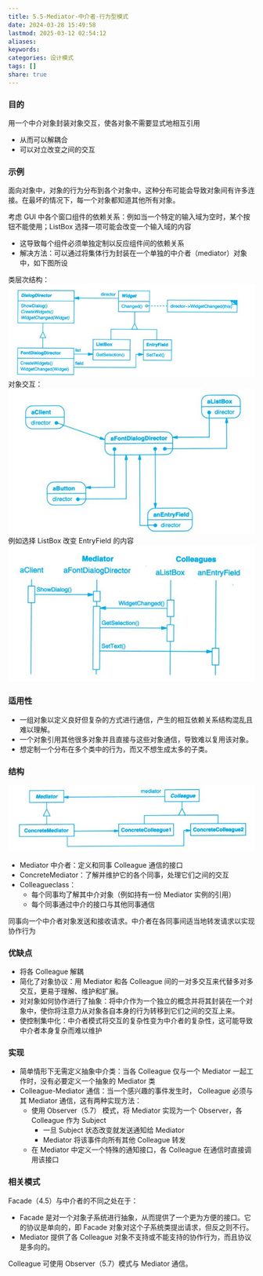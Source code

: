 ```yaml
---
title: 5.5-Mediator-中介者-行为型模式
date: 2024-03-28 15:49:58
lastmod: 2025-03-12 02:54:12
aliases: 
keywords: 
categories: 设计模式
tags: []
share: true
---
```





### 目的

用一个中介对象封装对象交互，使各对象不需要显式地相互引用
- 从而可以解耦合
- 可以对立改变之间的交互


### 示例

面向对象中，对象的行为分布到各个对象中。这种分布可能会导致对象间有许多连接。在最坏的情况下，每一个对象都知道其他所有对象。

考虑 GUI 中各个窗口组件的依赖关系：例如当一个特定的输入域为空时，某个按钮不能使用；ListBox 选择一项可能会改变一个输入域的内容
- 这导致每个组件必须单独定制以反应组件间的依赖关系
- 解决方法：可以通过将集体行为封装在一个单独的中介者（mediator）对象中，如下图所设

类层次结构：![](./assets/5.5-Mediator-%E4%B8%AD%E4%BB%8B%E8%80%85-%E8%A1%8C%E4%B8%BA%E5%9E%8B%E6%A8%A1%E5%BC%8F/image-2023-10-12_15-58-26-968.png)
对象交互：![](./assets/5.5-Mediator-%E4%B8%AD%E4%BB%8B%E8%80%85-%E8%A1%8C%E4%B8%BA%E5%9E%8B%E6%A8%A1%E5%BC%8F/image-2023-10-12_15-52-46-168.png)
例如选择 ListBox 改变 EntryField 的内容
![](./assets/5.5-Mediator-%E4%B8%AD%E4%BB%8B%E8%80%85-%E8%A1%8C%E4%B8%BA%E5%9E%8B%E6%A8%A1%E5%BC%8F/image-2023-10-12_15-53-31-871.png)

### 适用性
- 一组对象以定义良好但复杂的方式进行通信，产生的相互依赖关系结构混乱且难以理解。
- 一个对象引用其他很多对象并且直接与这些对象通信，导致难以复用该对象。
- 想定制一个分布在多个类中的行为，而又不想生成太多的子类。

### 结构
![](./assets/5.5-Mediator-%E4%B8%AD%E4%BB%8B%E8%80%85-%E8%A1%8C%E4%B8%BA%E5%9E%8B%E6%A8%A1%E5%BC%8F/image-2023-10-12_16-00-15-284.png)
- Mediator 中介者：定义和同事 Colleague 通信的接口
- ConcreteMediator：了解并维护它的各个同事，处理它们之间的交互
- Colleagueclass：
	- 每个同事均了解其中介对象（例如持有一份 Mediator 实例的引用）
	- 每个同事通过中介的接口与其他同事通信

同事向一个中介者对象发送和接收请求。中介者在各同事间适当地转发请求以实现协作行为

### 优缺点

- 将各 Colleague 解耦
- 简化了对象协议：用 Mediator 和各 Colleague 间的一对多交互来代替多对多交互，更易于理解、维护和扩展。
- 对对象如何协作进行了抽象：将中介作为一个独立的概念并将其封装在一个对象中，使你将注意力从对象各自本身的行为转移到它们之间的交互上来。
- 使控制集中化：中介者模式将交互的复杂性变为中介者的复杂性，这可能导致中介者本身复杂而难以维护

### 实现

- 简单情形下无需定义抽象中介类：当各 Colleague 仅与一个 Mediator 一起工作时，没有必要定义一个抽象的 Mediator 类
- Colleague-Mediator 通信：当一个感兴趣的事件发生时， Colleague 必须与其 Mediator 通信，这有两种实现方法：
	- 使用 Observer（5.7） 模式，将 Mediator 实现为一个 Observer，各 Colleague 作为 Subject
		- 一旦 Subject 状态改变就发送通知给 Mediator
		- Mediator 将该事件向所有其他 Colleague 转发
	- 在 Mediator 中定义一个特殊的通知接口，各 Colleague 在通信时直接调用该接口


### 相关模式

Facade（4.5）与中介者的不同之处在于：
- Facade 是对一个对象子系统进行抽象，从而提供了一个更为方便的接口。它的协议是单向的，即 Facade 对象对这个子系统类提出请求，但反之则不行。
- Mediator 提供了各 Colleague 对象不支持或不能支持的协作行为，而且协议是多向的。

Colleague 可使用 Observer（5.7）模式与 Mediator 通信。
